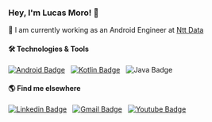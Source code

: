 ### Hey, I'm Lucas Moro! 👋

🔭 I am currently working as an Android Engineer at [Ntt Data](https://www.nttdata.com/global/en/)

#### 🛠 Technologies & Tools
[![Android Badge](https://img.shields.io/badge/-Android-000?style=flat-square&logo=Android&logoColor=white&link=https://developer.android.com/)](https://developer.android.com/) &nbsp;
[![Kotlin Badge](https://img.shields.io/badge/-Kotlin-000?style=flat-square&logo=Kotlin&logoColor=white&link=https://kotlinlang.org/)](https://kotlinlang.org/) &nbsp;
![Java Badge](https://img.shields.io/badge/-Java-000?style=flat-square&logo=Java&logoColor=white) &nbsp;

#### 🌎 Find me elsewhere
[![Linkedin Badge](https://img.shields.io/badge/-LinkedIn-blue?style=flat-square&logo=Linkedin&logoColor=white&link=https://linkedin.com/in/olucasmoro)](https://linkedin.com/in/olucasmoro) &nbsp;
[![Gmail Badge](https://img.shields.io/badge/-Gmail-c14438?style=flat-square&logo=Gmail&logoColor=white&link=mailto:olucasmoro@gmail.com)](mailto:olucasmoro@gmail.com) &nbsp;
[![Youtube Badge](https://img.shields.io/badge/-YouTube-ff0000?style=flat-square&labelColor=ff0000&logo=youtube&logoColor=white&link=https://www.youtube.com/channel/UC9twsCjJ0NQ_u7mGamouwLQ?view_as=subscriber)](https://www.youtube.com/channel/UC9twsCjJ0NQ_u7mGamouwLQ?view_as=subscriber) &nbsp;
